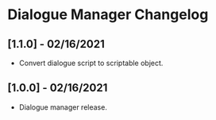 # Dialogue Manager Changelog

## [1.1.0] - 02/16/2021
- Convert dialogue script to scriptable object.

## [1.0.0] - 02/16/2021
- Dialogue manager release.

